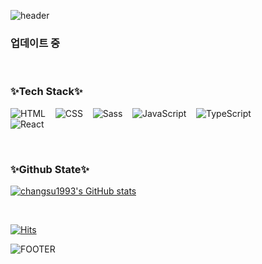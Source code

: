 <div>
  
  ![header](https://capsule-render.vercel.app/api?type=waving&height=200&section=header&color=gradient&text=Changsu&nbsp;PARK&fontSize=60&animation=blinking&fontAlignY=38)
 
  <h3>업데이트 중</h3>
  
  <br>
  
  <h3>✨Tech Stack✨</h3>
  
  <img alt="HTML" src ="https://img.shields.io/badge/HTML-E34F26.svg?&style=for-the-badge&logo=HTML5&logoColor=white"/> &nbsp;&nbsp;
  <img alt="CSS" src ="https://img.shields.io/badge/CSS-1572B6.svg?&style=for-the-badge&logo=CSS3&logoColor=white"/> &nbsp;&nbsp;
  <img alt="Sass" src ="https://img.shields.io/badge/Sass-cc6699.svg?&style=for-the-badge&logo=Sass&logoColor=white"/> &nbsp;&nbsp;
  <img alt="JavaScript" src ="https://img.shields.io/badge/JavaScript-F7DF1E.svg?&style=for-the-badge&logo=JavaScript&logoColor=white"/> &nbsp;&nbsp;
  <img alt="TypeScript" src ="https://img.shields.io/badge/TypeScript-3178c6.svg?&style=for-the-badge&logo=TypeScript&logoColor=white"/> <br>
  <img alt="React" src ="https://img.shields.io/badge/React-61DAFB.svg?&style=for-the-badge&logo=React&logoColor=white"/> &nbsp;&nbsp;
  
  <br>
  
  <h3>✨Github State✨</h3>
  
[![changsu1993's GitHub stats](https://github-readme-stats.vercel.app/api?username=changsu1993&count_private=true&show_icons=true&theme=chartreuse-dark)](https://github.com/anuraghazra/github-readme-stats)
  
  <br>
  
  [![Hits](https://hits.seeyoufarm.com/api/count/incr/badge.svg?url=https%3A%2F%2Fgithub.com%2Fchangsu1993&count_bg=%2379C83D&title_bg=%23555555&icon=apple.svg&icon_color=%23E7E7E7&title=hits&edge_flat=false)](https://hits.seeyoufarm.com)
  
  ![FOOTER](https://capsule-render.vercel.app/api?type=waving&height=200&section=footer&color=gradient&animation=blinking&fontAlignY=38)
  
</div>


<!--
**changsu1993/changsu1993** is a ✨ _special_ ✨ repository because its `README.md` (this file) appears on your GitHub profile.

Here are some ideas to get you started:

- 🔭 I’m currently working on ...
- 🌱 I’m currently learning ...
- 👯 I’m looking to collaborate on ...
- 🤔 I’m looking for help with ...
- 💬 Ask me about ...
- 📫 How to reach me: ...
- 😄 Pronouns: ...
- ⚡ Fun fact: ...
-->
